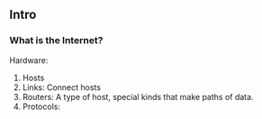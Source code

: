 ## Intro

### What is the Internet?
Hardware:
1. Hosts
2. Links: Connect hosts
3. Routers: A type of host, special kinds that make paths of data.
4. Protocols: 
<!--stackedit_data:
eyJoaXN0b3J5IjpbLTIwODQ0ODU0MTJdfQ==
-->